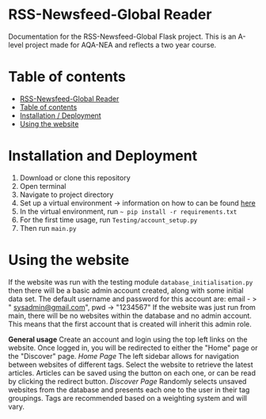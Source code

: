 # RSS-Newsfeed-Global Reader

Documentation for the RSS-Newsfeed-Global Flask project. This is an A-level project made for AQA-NEA and reflects a two
year course.

# Table of contents

- [RSS-Newsfeed-Global Reader](#rss-newsfeed-global-reader)
- [Table of contents](#table-of-contents)
- [Installation / Deployment](#installation-and-deployment)
- [Using the website](#using-the-website)

# Installation and Deployment

1. Download or clone this repository
2. Open terminal
3. Navigate to project directory
4. Set up a virtual environment -> information on how to can be
   found [here](https://www.freecodecamp.org/news/how-to-setup-virtual-environments-in-python/)
5. In the virtual environment, run ``~ pip install -r requirements.txt``
6. For the first time usage, run ``Testing/account_setup.py``
7. Then run ``main.py``

# Using the website

If the website was run with the testing module `database_initialisation.py` then there will be a basic admin account
created, along with some initial data set. The default username and password for this account are: email - > "
sysadmin@gmail.com", pwd -> "1234567"
If the website was just run from main, there will be no websites within the database and no admin account. This means
that the first account that is created will inherit this admin role.

**General usage**
Create an account and login using the top left links on the website. Once logged in, you will be redirected to either
the "Home" page or the "Discover" page.
*Home Page*
The left sidebar allows for navigation between websites of different tags. Select the website to retrieve the latest
articles. Articles can be saved using the button on each one, or can be read by clicking the redirect button.
*Discover Page*
Randomly selects unsaved websites from the database and presents each one to the user in their tag groupings. Tags are
recommended based on a weighting system and will vary.


